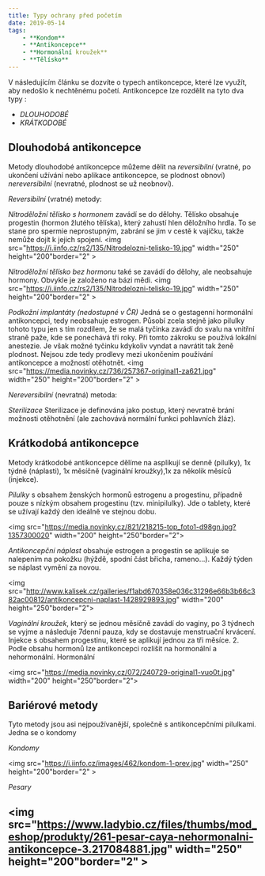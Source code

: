 ```yaml
---
title: Typy ochrany před početím
date: 2019-05-14
tags: 
    - **Kondom**
    - **Antikoncepce**
    - **Hormonální kroužek**
    - **Tělísko**
---
```

V následujícím článku se dozvíte o typech antikoncepce, které lze využít, aby nedošlo k nechtěnému početí. 
Antikoncepce lze rozdělit na tyto dva typy :

 - *DLOUHODOBÉ* 
 - *KRÁTKODOBÉ*

## Dlouhodobá antikoncepce


Metody dlouhodobé antikoncepce můžeme dělit na *reversibilní* (vratné, po ukončení užívání nebo aplikace antikoncepce, se plodnost obnoví) *nereversibilní* (nevratné, plodnost se už neobnoví).

*Reversibilní* (vratné) metody: 

*Nitroděložní tělísko s hormonem* zavádí se do dělohy. Tělísko obsahuje progestin (hormon žlutého tělíska), který zahustí hlen děložního hrdla. To se stane pro spermie neprostupným, zabrání se jim v cestě k vajíčku, takže nemůže dojít k jejich spojení. 
<img src="https://i.iinfo.cz/rs2/135/Nitrodelozni-telisko-19.jpg" width="250" height="200"border="2" >

*Nitroděložní tělísko bez hormonu* také se zavádí do dělohy, ale neobsahuje hormony. Obvykle je založeno na bázi mědi.
<img src="https://i.iinfo.cz/rs2/135/Nitrodelozni-telisko-19.jpg" width="250" height="200"border="2" >


*Podkožní implantáty* *(nedostupné v ČR)*
Jedná se o gestagenní hormonální antikoncepci, tedy neobsahuje estrogen. Působí zcela stejně jako pilulky tohoto typu jen s tím rozdílem, že se malá tyčinka zavádí do svalu na vnitřní straně paže, kde se ponechává tři roky. Při tomto zákroku se používá lokální anestezie. Je však možné tyčinku kdykoliv vyndat a navrátit tak ženě plodnost. Nejsou zde tedy prodlevy mezi ukončením používání antikoncepce a možností otěhotnět.
<img src="https://media.novinky.cz/736/257367-original1-za621.jpg" width="250" height="200"border="2" >

*Nereversibilní* (nevratná) metoda: 

*Sterilizace*
Sterilizace je definována jako postup, který nevratně brání možnosti otěhotnění (ale zachovává normální funkci pohlavních žláz).

## Krátkodobá antikoncepce
Metody krátkodobé antikoncepce dělíme na asplikují se denně (pilulky), 1x týdně (náplasti), 1x měsíčně (vaginální kroužky),1x za několik měsíců (injekce).

*Pilulky* s obsahem ženských hormonů estrogenu a progestinu, případně pouze s nízkým obsahem progestinu (tzv. minipilulky).  Jde o tablety, které se užívají každý den ideálně ve stejnou dobu.

<img src="https://media.novinky.cz/821/218215-top_foto1-d98gn.jpg?1357300020" width="200" height="250"border="2">

*Antikoncepční náplast* obsahuje estrogen a progestin se aplikuje se nalepením na pokožku (hýždě, spodní část břicha, rameno…). Každý týden se náplast vymění za novou.

<img src="http://www.kalisek.cz/galleries/f1abd670358e036c31296e66b3b66c382ac00812/antikoncepcni-naplast-1428929893.jpg" width="200" height="250"border="2">

*Vaginální kroužek*, který se jednou měsíčně zavádí do vaginy, po 3 týdnech se vyjme a následuje 7denní pauza, kdy se dostavuje menstruační krvácení.
Injekce s obsahem progestinu, které se aplikují jednou za tři měsíce.
2. Podle obsahu hormonů lze antikoncepci rozlišit na hormonální a nehormonální.
Hormonální

<img src="https://media.novinky.cz/072/240729-original1-vuo0t.jpg" width="200" height="250"border="2">



## Bariérové metody 
Tyto metody jsou asi nejpoužívanější, společně s antikoncepčními pilulkami. Jedna se o kondomy

*Kondomy*

<img src="https://i.iinfo.cz/images/462/kondom-1-prev.jpg" width="250" height="200"border="2" >

*Pesary*

<img src="https://www.ladybio.cz/files/thumbs/mod_eshop/produkty/261-pesar-caya-nehormonalni-antikoncepce-3.217084881.jpg" width="250" height="200"border="2" >
---